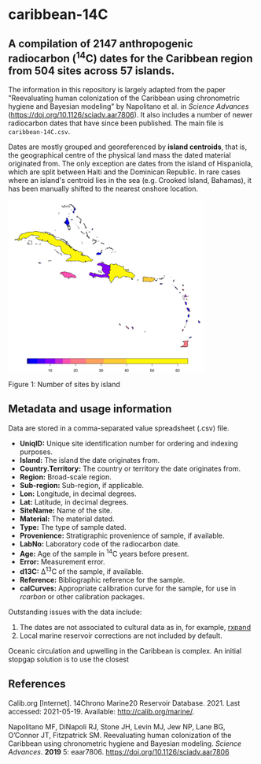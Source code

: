 # caribbean-14C
## A compilation of 2147 anthropogenic radiocarbon (<sup>14</sup>C) dates for the Caribbean region from 504 sites across 57 islands. 

The information in this repository is largely adapted from the paper "Reevaluating human colonization of the Caribbean using chronometric hygiene and Bayesian modeling" by Napolitano et al. in _Science Advances_ (https://doi.org/10.1126/sciadv.aar7806). It also includes a number of newer radiocarbon dates that have since been published. The main file is `caribbean-14C.csv`.

Dates are mostly grouped and georeferenced by **island centroids**, that is, the geographical centre of the physical land mass the dated material originated from. The only exception are dates from the island of Hispaniola, which are split between Haiti and the Dominican Republic. In rare cases where an island's centroid lies in the sea (e.g. Crooked Island, Bahamas), it has been manually shifted to the nearest onshore location. 

<img src="figs/caribbean_14C.jpg" width=400 align="center"></img>

Figure 1: Number of sites by island

## Metadata and usage information

Data are stored in a comma-separated value spreadsheet (.csv) file.

<ul>
  <li><b>UniqID:</b> Unique site identification number for ordering and indexing purposes.</li>
  <li><b>Island:</b> The island the date originates from.</li>
  <li><b>Country.Territory:</b> The country or territory the date originates from.</li>
  <li><b>Region:</b> Broad-scale region.</li>
  <li><b>Sub-region:</b> Sub-region, if applicable.</li>
  <li><b>Lon:</b> Longitude, in decimal degrees.</li>
  <li><b>Lat:</b> Latitude, in decimal degrees.</li>
  <li><b>SiteName:</b> Name of the site.</li>
  <li><b>Material:</b> The material dated.</li>
  <li><b>Type:</b> The type of sample dated.</li>
  <li><b>Provenience:</b> Stratigraphic provenience of sample, if available.</li>
  <li><b>LabNo:</b> Laboratory code of the radiocarbon date.</li>
  <li><b>Age:</b> Age of the sample in <sup>14</sup>C years before present.</li>
  <li><b>Error:</b> Measurement error.</li>
  <li><b>d13C:</b> Δ<sup>13</sup>C of the sample, if available.</li>
  <li><b>Reference:</b> Bibliographic reference for the sample.</li>
  <li><b>calCurves:</b> Appropriate calibration curve for the sample, for use in <i>rcarbon</i> or other calibration packages.</li>
</ul>

Outstanding issues with the data include:

1. The dates are not associated to cultural data as in, for example, [rxpand](https://github.com/jgregoriods/rxpand)
2. Local marine reservoir corrections are not included by default.

Oceanic circulation and upwelling in the Caribbean is complex. An initial stopgap solution is to use the closest

## References

Calib.org [Internet]. 14Chrono Marine20 Reservoir Database. 2021. Last accessed: 2021-05-19. Available: http://calib.org/marine/.

Napolitano MF, DiNapoli RJ, Stone JH, Levin MJ, Jew NP, Lane BG, O’Connor JT, Fitzpatrick SM. Reevaluating human colonization of the Caribbean using chronometric hygiene and Bayesian modeling. _Science Advances_. **2019** 5: eaar7806. https://doi.org/10.1126/sciadv.aar7806
